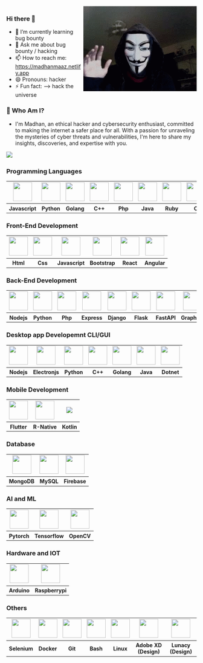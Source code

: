 <img src="./pro-banner.gif" align="right" width=300>

### Hi there 👋
- 🌱 I’m currently learning bug bounty
- 💬 Ask me about bug bounty / hacking
- 📫 How to reach me: https://madhanmaaz.netlify.app
- 😄 Pronouns: hacker
- ⚡ Fun fact: --> hack the universe

### 🔐 Who Am I?
- I'm Madhan, an ethical hacker and cybersecurity enthusiast, committed to making the internet a safer place for all.
With a passion for unraveling the mysteries of cyber threats and vulnerabilities, I'm here to share my insights,
discoveries, and expertise with you.

<img src="https://github-readme-stats.vercel.app/api/top-langs/?username=madhanmaaz&layout=compact&langs_count=20">

### Programming Languages
<table style="text-align: center;">
    <tr>
        <td>
            <img src="https://cdn.jsdelivr.net/gh/devicons/devicon/icons/javascript/javascript-original.svg"
                width=50 height=50 />
        </td>
        <td>
            <img src="https://cdn.jsdelivr.net/gh/devicons/devicon/icons/python/python-original.svg"
                width=50 height=50 />
        </td>
        <td>
            <img src="https://cdn.jsdelivr.net/gh/devicons/devicon/icons/go/go-original.svg"
                width=50 height=50 />
        </td>
         <td>
            <img src="https://cdn.jsdelivr.net/gh/devicons/devicon/icons/cplusplus/cplusplus-original.svg"
                width=50 height=50 />
        </td>
        <td>
            <img src="https://cdn.jsdelivr.net/gh/devicons/devicon/icons/php/php-original.svg"
                width=50 height=50 />
        </td>
        <td>
            <img src="https://cdn.jsdelivr.net/gh/devicons/devicon/icons/java/java-original.svg"
                width=50 height=50 />
        </td>
        <td>
            <img src="https://cdn.jsdelivr.net/gh/devicons/devicon/icons/ruby/ruby-original.svg"
                width=50 height=50 />
        </td>
        <td>
            <img src="https://cdn.jsdelivr.net/gh/devicons/devicon/icons/c/c-original.svg"
                width=50 height=50 />
        </td>
        <td>
            <img src="https://cdn.jsdelivr.net/gh/devicons/devicon/icons/csharp/csharp-original.svg"
                width=50 height=50 />
        </td>
        <td>
            <img src="https://cdn.jsdelivr.net/gh/devicons/devicon/icons/typescript/typescript-original.svg" width=50 height=50 />
        </td>
        <td>
            <img src="https://cdn.jsdelivr.net/gh/devicons/devicon/icons/swift/swift-original.svg" width=50 height=50/>
        </td>
        <td>
            <img src="https://cdn.jsdelivr.net/gh/devicons/devicon/icons/rust/rust-plain.svg" width=50 height=50/>
        </td>
    </tr>
    <tr>
        <th>Javascript</th>
        <th>Python</th>
        <th>Golang</th>
        <th> C++ </th>
        <th>Php</th>
        <th>Java</th>
        <th>Ruby</th>
        <th>  C  </th>
        <th>CSharp</th>
        <th>TypeScript</th>
        <th>Swift</th>
        <th>Rust</th>
    </tr>
</table>

### Front-End Development
<table style="text-align: center;">
    <tr>
        <td>
            <img src="https://cdn.jsdelivr.net/gh/devicons/devicon/icons/html5/html5-original.svg"
                width=50 height=50 />
        </td>
        <td>
            <img src="https://cdn.jsdelivr.net/gh/devicons/devicon/icons/css3/css3-original.svg"
                width=50 height=50 />
        </td>
        <td>
            <img src="https://cdn.jsdelivr.net/gh/devicons/devicon/icons/javascript/javascript-original.svg"
                width=50 height=50 />
        </td>
        <td>
            <img src="https://cdn.jsdelivr.net/gh/devicons/devicon/icons/bootstrap/bootstrap-original.svg"
                width=50 height=50 />
        </td>
        <td>
            <img src="https://cdn.jsdelivr.net/gh/devicons/devicon/icons/react/react-original.svg"
                width=50 height=50 />
        </td>
        <td>
            <img src="https://cdn.jsdelivr.net/gh/devicons/devicon/icons/angularjs/angularjs-original.svg" width=50 height=50/>
        </td>
    </tr>
    <tr>
        <th>Html</th>
        <th>Css</th>
        <th>Javascript</th>
        <th>Bootstrap</th>
        <th>React</th>
        <th>Angular</th>
    </tr>
</table>

### Back-End Development
<table style="text-align: center;">
    <tr>
        <td>
            <img src="https://cdn.jsdelivr.net/gh/devicons/devicon/icons/nodejs/nodejs-original.svg"
                width=50 height=50 />
        </td>
        <td>
            <img src="https://cdn.jsdelivr.net/gh/devicons/devicon/icons/python/python-original.svg"
                width=50 height=50 />
        </td>
        <td>
            <img src="https://cdn.jsdelivr.net/gh/devicons/devicon/icons/php/php-original.svg"
                width=50 height=50 />
        </td>
        <td>
            <img src="https://cdn.jsdelivr.net/gh/devicons/devicon/icons/express/express-original.svg"
                width=50 height=50 />
        </td>
        <td>
            <img src="https://cdn.jsdelivr.net/gh/devicons/devicon/icons/django/django-plain-wordmark.svg"
                width=50 height=50 />
        </td>
        <td>
            <img src="https://cdn.jsdelivr.net/gh/devicons/devicon/icons/flask/flask-original-wordmark.svg"
                width=50 height=50 />
        </td>
         <td>
           <img src="https://cdn.jsdelivr.net/gh/devicons/devicon/icons/fastapi/fastapi-original.svg" width=50 height=50 />
        </td>
         <td>
            <img src="https://cdn.jsdelivr.net/gh/devicons/devicon/icons/graphql/graphql-plain.svg" width=50 height=50 />
        </td>
        <td>
           <img src="https://ejs.co/favicon.svg">
        </td>
        <td>
            <img src="https://cdn.jsdelivr.net/gh/devicons/devicon/icons/socketio/socketio-original.svg" width=50 height=50/>
        </td>
    </tr>
    <tr>
        <th>Nodejs</th>
        <th>Python</th>
        <th>Php</th>
        <th>Express</th>
        <th>Django</th>
        <th>Flask</th>
        <th>FastAPI</th>
        <th>GraphQL</th>
        <th>Ejs</th>
        <th>Socket.IO</th>
    </tr>
</table>

### Desktop app Developemnt CLI/GUI
<table style="text-align: center;">
    <tr>
        <td><img src="https://cdn.jsdelivr.net/gh/devicons/devicon/icons/nodejs/nodejs-original.svg"
                width=50 height=50 /></td>
        <td><img src="https://cdn.jsdelivr.net/gh/devicons/devicon/icons/electron/electron-original.svg"
                width=50 height=50 /></td>
        <td> <img src="https://cdn.jsdelivr.net/gh/devicons/devicon/icons/python/python-original.svg"
                width=50 height=50 /></td>
        <td><img src="https://cdn.jsdelivr.net/gh/devicons/devicon/icons/cplusplus/cplusplus-original.svg"
                width=50 height=50 /></td>
        <td> <img src="https://cdn.jsdelivr.net/gh/devicons/devicon/icons/go/go-original.svg"
                width=50 height=50 /></td>
        <td> <img src="https://cdn.jsdelivr.net/gh/devicons/devicon/icons/java/java-original.svg"
                width=50 height=50 /></td>
        <td>
            <img src="https://cdn.jsdelivr.net/gh/devicons/devicon/icons/dot-net/dot-net-original.svg"  width=50 height=50/>
        </td>
    </tr>
    <tr>
        <th>Nodejs</th>
        <th>Electronjs</th>
        <th>Python</th>
        <th>C++</th>
        <th>Golang</th>
        <th>Java</th>
        <th>Dotnet</th>
    </tr>
</table>

### Mobile Development

<table style="text-align: center;">
    <tr>
        <td>
             <img src="https://cdn.jsdelivr.net/gh/devicons/devicon/icons/flutter/flutter-original.svg"
                width=50 height=50 />
        </td>
        <td>
             <img src="https://cdn.jsdelivr.net/gh/devicons/devicon/icons/react/react-original.svg"
                width=50 height=50 />
        </td>
        <td>
            <img src="https://cdn.jsdelivr.net/gh/devicons/devicon/icons/kotlin/kotlin-original.svg" />
        </td>
    </tr>
    <tr>
         <th>Flutter</th>
        <th>R-Native</th>
        <th>Kotlin</th>
    </tr>
</table>

### Database
<table style="text-align: center;">
    <tr>
        <td> <img src="https://cdn.jsdelivr.net/gh/devicons/devicon/icons/mongodb/mongodb-original.svg"
                width=50 height=50 /></td>
        <td><img src="https://cdn.jsdelivr.net/gh/devicons/devicon/icons/mysql/mysql-original-wordmark.svg"
                width=50 height=50 /></td>
        <td><img src="https://cdn.jsdelivr.net/gh/devicons/devicon/icons/firebase/firebase-plain-wordmark.svg"
                width=50 height=50 />
        </td>
    </tr>
    <tr>
        <th>MongoDB</th>
        <th>MySQL</td>
        <th>Firebase</th>
    </tr>
</table>

### AI and ML
<table style="text-align: center;">
    <tr>
        <td>
        <img src="https://cdn.jsdelivr.net/gh/devicons/devicon/icons/pytorch/pytorch-original.svg" width=50 height=50/>
        </td>
        <td>
            <img src="https://cdn.jsdelivr.net/gh/devicons/devicon/icons/tensorflow/tensorflow-original.svg" width=50 height=50/>
        </td>
        <td>
            <img src="https://cdn.jsdelivr.net/gh/devicons/devicon/icons/opencv/opencv-original.svg" width=50 height=50/>
        </td>
    </tr>
    <tr>
        <th>Pytorch</th>
        <th>Tensorflow</th>
        <th>OpenCV</th>
    </tr>
</table>

### Hardware and IOT

<table style="text-align: center;">
    <tr>
        <td> <img src="https://cdn.jsdelivr.net/gh/devicons/devicon/icons/arduino/arduino-original.svg"
                width=50 height=50 /></td>
        <td><img src="https://cdn.jsdelivr.net/gh/devicons/devicon/icons/raspberrypi/raspberrypi-original.svg"
                width=50 height=50 /></td>
    </tr>
    <tr>
        <th>Arduino</th>
        <th>Raspberrypi</th>
    </tr>
</table>

### Others
<table style="text-align: center;">
    <tr>
        <td><img src="https://cdn.jsdelivr.net/gh/devicons/devicon/icons/selenium/selenium-original.svg"
                width=50 height=50 /></td>
        <td> <img src="https://cdn.jsdelivr.net/gh/devicons/devicon/icons/docker/docker-original.svg"
                width=50 height=50 /></td>
        <td>
            <img src="https://cdn.jsdelivr.net/gh/devicons/devicon/icons/git/git-original.svg"
                width=50 height=50 />
        </td>
        <td> <img src="https://cdn.jsdelivr.net/gh/devicons/devicon/icons/bash/bash-original.svg"
                width=50 height=50 /></td>
        <td>
            <img src="https://cdn.jsdelivr.net/gh/devicons/devicon/icons/linux/linux-original.svg"
                width=50 height=50 />
        </td>
        <td>
            <img src="https://cdn.jsdelivr.net/gh/devicons/devicon/icons/xd/xd-plain.svg" width=50 height=50/>
        </td>
         <td>
            <img src="https://icons8.com/vue-static/landings/lunacy-new/favicon-64.png" width=50 height=50/>
        </td>
    </tr>
    <tr>
        <th>Selenium</th>
        <th>Docker</th>
        <th>Git</th>
        <th>Bash</th>
        <th>Linux</th>
        <th>Adobe XD (Design)</th>
        <th>Lunacy (Design)</th>
    </tr>
</table>
